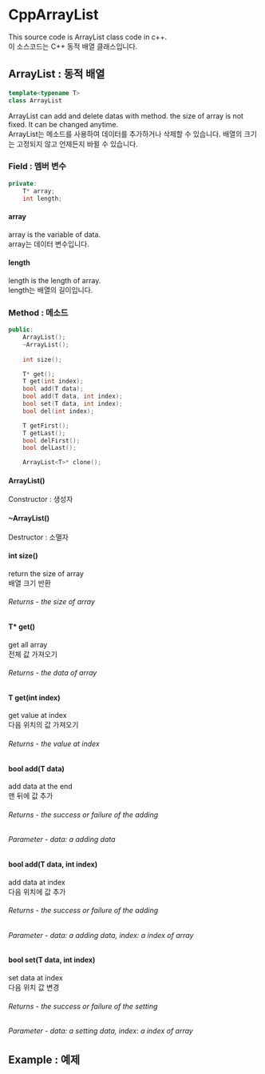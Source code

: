 # CppArrayList
 This source code is ArrayList class code in c++.    
 이 소스코드는 C++ 동적 배열 클래스입니다.

## ArrayList : 동적 배열
``` C++
template<typename T>
class ArrayList
```
 ArrayList can add and delete datas with method. the size of array is not fixed. It can be changed anytime.   
 ArrayList는 메소드를 사용하여 데이터를 추가하거나 삭제할 수 있습니다. 배열의 크기는 고정되지 않고 언제든지 바뀔 수 있습니다.
### Field : 멤버 변수
``` C++
private:
	T* array;
	int length;
```
#### array
 array is the variable of data.    
 array는 데이터 변수입니다.
 
#### length
 length is the length of array.    
 length는 배열의 길이입니다.
 
### Method : 메소드
``` C++
public:
	ArrayList();
	~ArrayList();
  
	int size();

	T* get();
	T get(int index);
	bool add(T data);
	bool add(T data, int index);
	bool set(T data, int index);
	bool del(int index);

	T getFirst();
	T getLast();
	bool delFirst();
	bool delLast();

	ArrayList<T>* clone();
```
#### ArrayList()
Constructor : 생성자

#### ~ArrayList()
Destructor : 소멸자

#### int size()
return the size of array    
배열 크기 반환   
###### Returns - the size of array

#### T* get()
get all array    
전체 값 가져오기    
###### Returns - the data of array

#### T get(int index)
get value at index    
다음 위치의 값 가져오기     
###### Returns - the value at index

#### bool add(T data)
add data at the end    
맨 뒤에 값 추가    
###### Returns - the success or failure of the adding
###### Parameter - data: a adding data

#### bool add(T data, int index)
add data at index    
다음 위치에 값 추가    
###### Returns - the success or failure of the adding
###### Parameter - data: a adding data, index: a index of array

#### bool set(T data, int index)
set data at index    
다음 위치 값 변경    
###### Returns - the success or failure of the setting
###### Parameter - data: a setting data, index: a index of array

## Example : 예제
